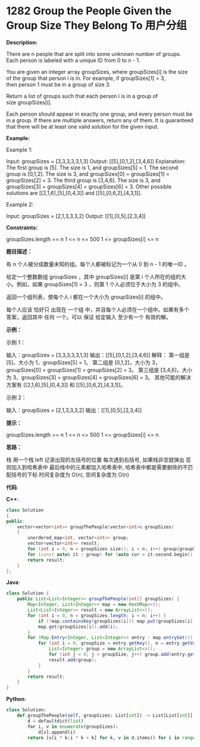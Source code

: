 # 1282 Group the People Given the Group Size They Belong To 用户分组

__Description:__

There are n people that are split into some unknown number of groups. Each person is labeled with a unique ID from 0 to n - 1.

You are given an integer array groupSizes, where groupSizes[i] is the size of the group that person i is in. For example, if groupSizes[1] = 3, then person 1 must be in a group of size 3.

Return a list of groups such that each person i is in a group of size groupSizes[i].

Each person should appear in exactly one group, and every person must be in a group. If there are multiple answers, return any of them. It is guaranteed that there will be at least one valid solution for the given input.

__Example:__

Example 1:

Input: groupSizes = [3,3,3,3,3,1,3]
Output: [[5],[0,1,2],[3,4,6]]
Explanation:
The first group is [5]. The size is 1, and groupSizes[5] = 1.
The second group is [0,1,2]. The size is 3, and groupSizes[0] = groupSizes[1] = groupSizes[2] = 3.
The third group is [3,4,6]. The size is 3, and groupSizes[3] = groupSizes[4] = groupSizes[6] = 3.
Other possible solutions are [[2,1,6],[5],[0,4,3]] and [[5],[0,6,2],[4,3,1]].

Example 2:

Input: groupSizes = [2,1,3,3,3,2]
Output: [[1],[0,5],[2,3,4]]

__Constraints:__

groupSizes.length == n
1 <= n <= 500
1 <= groupSizes[i] <= n

__题目描述：__

有 n 个人被分成数量未知的组。每个人都被标记为一个从 0 到 n - 1 的唯一ID 。

给定一个整数数组 groupSizes ，其中 groupSizes[i] 是第 i 个人所在的组的大小。例如，如果 groupSizes[1] = 3 ，则第 1 个人必须位于大小为 3 的组中。

返回一个组列表，使每个人 i 都在一个大小为 groupSizes[i] 的组中。

每个人应该 恰好只 出现在 一个组 中，并且每个人必须在一个组中。如果有多个答案，返回其中 任何 一个。可以 保证 给定输入 至少有一个 有效的解。

__示例：__

示例 1：

输入：groupSizes = [3,3,3,3,3,1,3]
输出：[[5],[0,1,2],[3,4,6]]
解释：
第一组是 [5]，大小为 1，groupSizes[5] = 1。
第二组是 [0,1,2]，大小为 3，groupSizes[0] = groupSizes[1] = groupSizes[2] = 3。
第三组是 [3,4,6]，大小为 3，groupSizes[3] = groupSizes[4] = groupSizes[6] = 3。
其他可能的解决方案有 [[2,1,6],[5],[0,4,3]] 和 [[5],[0,6,2],[4,3,1]]。

示例 2：

输入：groupSizes = [2,1,3,3,3,2]
输出：[[1],[0,5],[2,3,4]]

__提示：__

groupSizes.length == n
1 <= n <= 500
1 <= groupSizes[i] <= n

__思路：__

栈
用一个栈 left 记录出现的左括号的位置
每次遇到右括号, 如果栈非空就弹出
否则加入到哈希表中
最后栈中的元素都加入哈希表中, 哈希表中都是需要删除的不匹配括号的下标
时间复杂度为 O(n), 空间复杂度为 O(n)

__代码__:

__C++__:

```C++
class Solution 
{
public:
    vector<vector<int>> groupThePeople(vector<int>& groupSizes) 
    {
        unordered_map<int, vector<int>> group;
        vector<vector<int>> result;
        for (int i = 0, n = groupSizes.size(); i < n; i++) group[groupSizes[i]].emplace_back(i);
        for (const auto& it : group) for (auto cur = it.second.begin(); cur != it.second.end(); cur += it.first) result.emplace_back(vector<int>(cur, cur + it.first));
        return result;
    }
};
```

__Java__:

```Java
class Solution {
    public List<List<Integer>> groupThePeople(int[] groupSizes) {
        Map<Integer, List<Integer>> map = new HashMap<>();
        List<List<Integer>> result = new ArrayList<>();
        for (int i = 0, n = groupSizes.length; i < n; i++) {
            if (!map.containsKey(groupSizes[i])) map.put(groupSizes[i], new ArrayList<>());
            map.get(groupSizes[i]).add(i);
        }
        for (Map.Entry<Integer, List<Integer>> entry : map.entrySet()) {
            for (int i = 0, groupSize = entry.getKey(), n = entry.getValue().size() / groupSize; i < n; i++) {
                List<Integer> group = new ArrayList<>();
                for (int j = 0; j < groupSize; j++) group.add(entry.getValue().get(i * groupSize + j));
                result.add(group);
            }
        }
        return result;
    }
}
```

__Python__:

```Python
class Solution:
    def groupThePeople(self, groupSizes: List[int]) -> List[List[int]]:
        d = defaultdict(list)
        for i, v in enumerate(groupSizes):
            d[v].append(i)
        return [v[i * k:i * k + k] for k, v in d.items() for i in range(len(v) // k)]
```
